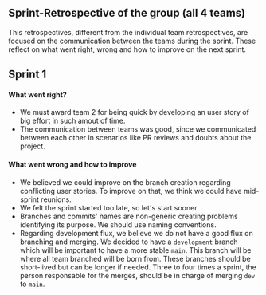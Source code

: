 ## Sprint-Retrospective of the group (all 4 teams)
 This retrospectives, different from the individual team retrospectives, are focused on the communication between the teams during the sprint.
 These reflect on what went right, wrong and how to improve on the next sprint.

## Sprint 1

#### What went right?
 - We must award team 2 for being quick by developing an user story of big effort in such amout of time.
 - The communication between teams was good, since we communicated between each other in scenarios like PR reviews and doubts about the project.

#### What went wrong and how to improve
- We believed we could improve on the branch creation regarding conflicting user stories. To improve on that, we think we could have mid-sprint reunions. 
- We felt the sprint started too late, so let's start sooner
- Branches and commits' names are non-generic creating problems identifying its purpose. We should use naming conventions.
- Regarding development flux, we believe we do not have a good flux on branching and merging. We decided to have a `development`  branch which will be important to have a more stable `main`. This branch will be where all team branched will be born from. These branches should be short-lived but can be longer if needed. Three to four times a sprint, the person responsable for the merges, should be in charge of merging `dev` to `main`.
